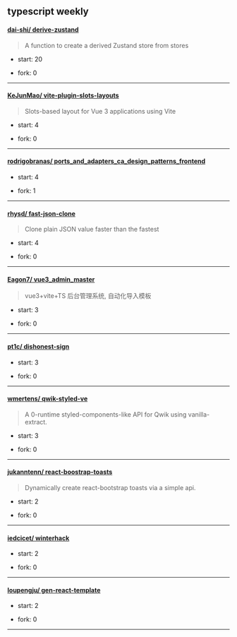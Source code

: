 ## typescript weekly

#### [dai-shi/ derive-zustand](https://github.com/dai-shi/derive-zustand)
>  A function to create a derived Zustand store from stores
+ start: 20
+ fork: 0
---
#### [KeJunMao/ vite-plugin-slots-layouts](https://github.com/KeJunMao/vite-plugin-slots-layouts)
>  Slots-based layout for Vue 3 applications using Vite
+ start: 4
+ fork: 0
---
#### [rodrigobranas/ ports_and_adapters_ca_design_patterns_frontend](https://github.com/rodrigobranas/ports_and_adapters_ca_design_patterns_frontend)
>  
+ start: 4
+ fork: 1
---
#### [rhysd/ fast-json-clone](https://github.com/rhysd/fast-json-clone)
>  Clone plain JSON value faster than the fastest
+ start: 4
+ fork: 0
---
#### [Eagon7/ vue3_admin_master](https://github.com/Eagon7/vue3_admin_master)
>  vue3+vite+TS 后台管理系统, 自动化导入模板
+ start: 3
+ fork: 0
---
#### [pt1c/ dishonest-sign](https://github.com/pt1c/dishonest-sign)
>  
+ start: 3
+ fork: 0
---
#### [wmertens/ qwik-styled-ve](https://github.com/wmertens/qwik-styled-ve)
>  A 0-runtime styled-components-like API for Qwik using vanilla-extract.
+ start: 3
+ fork: 0
---
#### [jukanntenn/ react-boostrap-toasts](https://github.com/jukanntenn/react-boostrap-toasts)
>  Dynamically create react-bootstrap toasts via a simple api.
+ start: 2
+ fork: 0
---
#### [iedcicet/ winterhack](https://github.com/iedcicet/winterhack)
>  
+ start: 2
+ fork: 0
---
#### [loupengju/ gen-react-template](https://github.com/loupengju/gen-react-template)
>  
+ start: 2
+ fork: 0
---